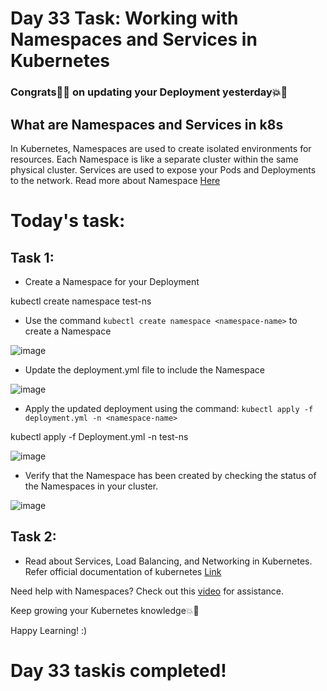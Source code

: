 # Day 33 Task: Working with Namespaces and Services in Kubernetes
### Congrats🎊🎉 on updating your Deployment yesterday💥🙌
## What are Namespaces and Services in k8s
In Kubernetes, Namespaces are used to create isolated environments for resources. Each Namespace is like a separate cluster within the same physical cluster. Services are used to expose your Pods and Deployments to the network. Read more about Namespace [Here](https://kubernetes.io/docs/concepts/workloads/pods/user-namespaces/)

# Today's task:

## Task 1:

- Create a Namespace for your Deployment

kubectl create namespace test-ns

- Use the command `kubectl create namespace <namespace-name>` to create a Namespace

![image](https://user-images.githubusercontent.com/117350787/236460998-9482893e-d42d-4562-a8fd-3561896723cc.png)

- Update the deployment.yml file to include the Namespace

![image](https://user-images.githubusercontent.com/117350787/236461850-4a0bbe9c-4f45-407b-942e-d3c9bbaefb09.png)

- Apply the updated deployment using the command:
 `kubectl apply -f deployment.yml -n <namespace-name>`

kubectl apply -f Deployment.yml -n test-ns

![image](https://user-images.githubusercontent.com/117350787/236462291-05b1e4df-73df-4d00-a4e5-927623c31c59.png)

- Verify that the Namespace has been created by checking the status of the Namespaces in your cluster.

![image](https://user-images.githubusercontent.com/117350787/236462544-0a8a8860-a6e0-4ea9-a6d3-ae1d3b7d9249.png)

## Task 2:

- Read about Services, Load Balancing, and Networking in Kubernetes. Refer official documentation of kubernetes [Link](https://kubernetes.io/docs/concepts/services-networking/)

Need help with Namespaces? Check out this [video](https://youtu.be/K3jNo4z5Jx8) for assistance.

Keep growing your Kubernetes knowledge💥🙌

Happy Learning! :)

# Day 33 taskis completed!

